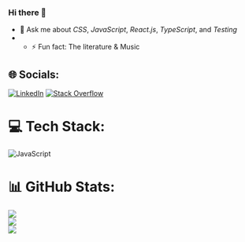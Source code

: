 ### Hi there 👋

<!-- # 💫 About Me: -->

<!-- * 🌱 I’m currently learning *NextJS* -->
* 💬 Ask me about *CSS*, *JavaScript*, *React.js*, *TypeScript*, and *Testing*
* - ⚡ Fun fact: The literature & Music
<!-- * 📫 How to reach me: maryam.rpour@gmail.com -->
<!-- * 😄 Pronouns: *She/Her* -->
<!-- **maryamrmz/maryamrmz** is a ✨ _special_ ✨ repository because its `README.md` (this file) appears on your GitHub profile. -->

<!-- Here are some ideas to get you started: -->
<!-- 
- 🔭 I’m currently working on ...
- 🌱 I’m currently learning ...
- 👯 I’m looking to collaborate on ...
- 🤔 I’m looking for help with ...
- 💬 Ask me about ...
- 📫 How to reach me: ...
- 😄 Pronouns: ...
- ⚡ Fun fact: ... -->

## 🌐 Socials:
[![LinkedIn](https://img.shields.io/badge/LinkedIn-%230077B5.svg?logo=linkedin&logoColor=white)](https://linkedin.com/in/maryamrmz) [![Stack Overflow](https://img.shields.io/badge/-Stackoverflow-FE7A16?logo=stack-overflow&logoColor=white)](https://stackoverflow.com/users/11657947) 

# 💻 Tech Stack:
![JavaScript](https://img.shields.io/badge/javascript-%23323330.svg?style=for-the-badge&logo=javascript&logoColor=%23F7DF1E)
# 📊 GitHub Stats:
![](https://github-readme-stats.vercel.app/api?username=maryamrmz&theme=dark&hide_border=false&include_all_commits=false&count_private=false)<br/>
![](https://github-readme-streak-stats.herokuapp.com/?user=maryamrmz&theme=dark&hide_border=false)<br/>
![](https://github-readme-stats.vercel.app/api/top-langs/?username=maryamrmz&theme=dark&hide_border=false&include_all_commits=false&count_private=false&layout=compact)
